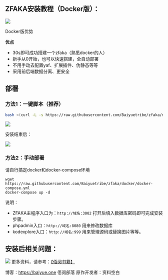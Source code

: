 ## ZFAKA安装教程（Docker版）：

![](https://img.baiyue.one/upload/2019/08/5d5a09df7a3fa.png)

Docker版优势

**优点**

- 30s即可成功搭建一个zfaka（熟悉docker的人）
- 新手从0开始，也可以快速搭建，全自动部署
- 不用手动去配置yaf、扩展插件、伪静态等等
- 采用前后端数据分离、更安全

## 部署

### 方法1：一键脚本（推荐）

```bash
bash <(curl -L -s https://raw.githubusercontent.com/Baiyuetribe/zfaka/master/zfaka.sh)
```

![](https://img.baiyue.one/upload/2019/07/5d20c37515d89.png)

安装结束后：

![](https://img.baiyue.one/upload/2019/07/5d20c3ac80305.png)



### 方法2：手动部署

请自行搞定docker和docker-compose环境

```
wget https://raw.githubusercontent.com/Baiyuetribe/zfaka/docker/docker-compose.yml
docker-compose up -d
```

说明：

- ZFAKA主程序入口为：`http://域名:3002` 打开后填入数据库密码即可完成安装步骤。
- phpadmin入口：`http://域名:8080` 用来修改数据库
- kodexplore入口：`http://域名:999` 用来管理源码或替换图片等等。

## 安装后相关问题：

![](https://img.baiyue.one/upload/2019/07/5d1c896077502.png)
更多资料，请参考：[【佰阅书籍】](https://book.baiyue.one/document/zfaka/)



博客：https://baiyue.one 佰阅部落
原作开发者：资料空白
